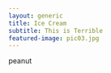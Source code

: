```yaml
---
layout: generic
title: Ice Cream
subtitle: This is Terrible
featured-image: pic03.jpg
---		
```



peanut
